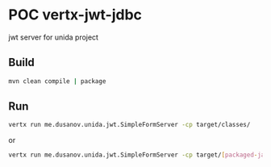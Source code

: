 # POC vertx-jwt-jdbc 

jwt server for unida project

## Build
```bash
mvn clean compile | package
```

## Run
```bash
vertx run me.dusanov.unida.jwt.SimpleFormServer -cp target/classes/
```
or
```bash
vertx run me.dusanov.unida.jwt.SimpleFormServer -cp target/[packaged-jar-name.jar]
```
